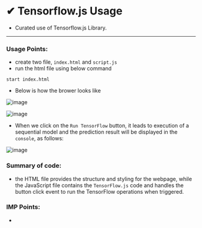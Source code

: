 # ✔ Tensorflow.js Usage
- Curated use of Tensorflow.js Library.

****

### Usage Points:
- create two file, `index.html` and `script.js`
- run the html file using below command
```
start index.html
```
- Below is how the brower looks like 

![image](https://github.com/akash-rajak/JavaScript-Usage/assets/57003737/5caf2def-be4c-4add-b57b-02660372dd0f)

![image](https://github.com/akash-rajak/JavaScript-Usage/assets/57003737/785a2e4f-6c61-419a-ad5c-bf0b683beb00)

- When we click on the `Run TensorFlow` button, it leads to execution of a sequential model and the prediction result will be displayed in the `console`, as follows:

![image](https://github.com/akash-rajak/JavaScript-Usage/assets/57003737/a9ef32f1-3df5-41d3-ad0d-05fe9372243d)

### Summary of code:
- the HTML file provides the structure and styling for the webpage, while the JavaScript file contains the `TensorFlow.js` code and handles the button click event to run the TensorFlow operations when triggered.

### IMP Points:
- 
